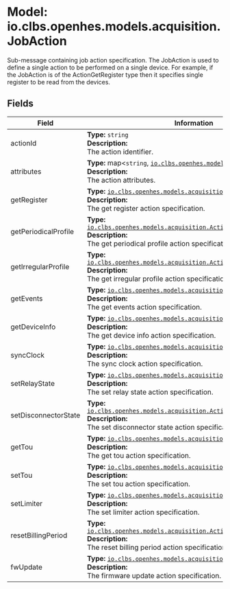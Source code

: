 # Model: io.clbs.openhes.models.acquisition.JobAction

Sub-message containing job action specification.
 The JobAction is used to define a single action to be performed on a single device.
 For example, if the JobAction is of the ActionGetRegister type then it specifies single register to be read from the devices.

## Fields

| Field | Information |
| --- | --- |
| actionId | <b>Type:</b> `string`<br><b>Description:</b><br>The action identifier. |
| attributes | <b>Type:</b> map<`string`, [`io.clbs.openhes.models.common.FieldValue`](model-io-clbs-openhes-models-common-fieldvalue.md)><br><b>Description:</b><br>The action attributes. |
| getRegister | <b>Type:</b> [`io.clbs.openhes.models.acquisition.ActionGetRegister`](model-io-clbs-openhes-models-acquisition-actiongetregister.md)<br><b>Description:</b><br>The get register action specification. |
| getPeriodicalProfile | <b>Type:</b> [`io.clbs.openhes.models.acquisition.ActionGetPeriodicalProfile`](model-io-clbs-openhes-models-acquisition-actiongetperiodicalprofile.md)<br><b>Description:</b><br>The get periodical profile action specification. |
| getIrregularProfile | <b>Type:</b> [`io.clbs.openhes.models.acquisition.ActionGetIrregularProfile`](model-io-clbs-openhes-models-acquisition-actiongetirregularprofile.md)<br><b>Description:</b><br>The get irregular profile action specification. |
| getEvents | <b>Type:</b> [`io.clbs.openhes.models.acquisition.ActionGetEvents`](model-io-clbs-openhes-models-acquisition-actiongetevents.md)<br><b>Description:</b><br>The get events action specification. |
| getDeviceInfo | <b>Type:</b> [`io.clbs.openhes.models.acquisition.ActionGetDeviceInfo`](model-io-clbs-openhes-models-acquisition-actiongetdeviceinfo.md)<br><b>Description:</b><br>The get device info action specification. |
| syncClock | <b>Type:</b> [`io.clbs.openhes.models.acquisition.ActionSyncClock`](model-io-clbs-openhes-models-acquisition-actionsyncclock.md)<br><b>Description:</b><br>The sync clock action specification. |
| setRelayState | <b>Type:</b> [`io.clbs.openhes.models.acquisition.ActionSetRelayState`](model-io-clbs-openhes-models-acquisition-actionsetrelaystate.md)<br><b>Description:</b><br>The set relay state action specification. |
| setDisconnectorState | <b>Type:</b> [`io.clbs.openhes.models.acquisition.ActionSetDisconnectorState`](model-io-clbs-openhes-models-acquisition-actionsetdisconnectorstate.md)<br><b>Description:</b><br>The set disconnector state action specification. |
| getTou | <b>Type:</b> [`io.clbs.openhes.models.acquisition.ActionGetTou`](model-io-clbs-openhes-models-acquisition-actiongettou.md)<br><b>Description:</b><br>The get tou action specification. |
| setTou | <b>Type:</b> [`io.clbs.openhes.models.acquisition.ActionSetTou`](model-io-clbs-openhes-models-acquisition-actionsettou.md)<br><b>Description:</b><br>The set tou action specification. |
| setLimiter | <b>Type:</b> [`io.clbs.openhes.models.acquisition.ActionSetLimiter`](model-io-clbs-openhes-models-acquisition-actionsetlimiter.md)<br><b>Description:</b><br>The set limiter action specification. |
| resetBillingPeriod | <b>Type:</b> [`io.clbs.openhes.models.acquisition.ActionResetBillingPeriod`](model-io-clbs-openhes-models-acquisition-actionresetbillingperiod.md)<br><b>Description:</b><br>The reset billing period action specification. |
| fwUpdate | <b>Type:</b> [`io.clbs.openhes.models.acquisition.ActionFwUpdate`](model-io-clbs-openhes-models-acquisition-actionfwupdate.md)<br><b>Description:</b><br>The firmware update action specification. |


